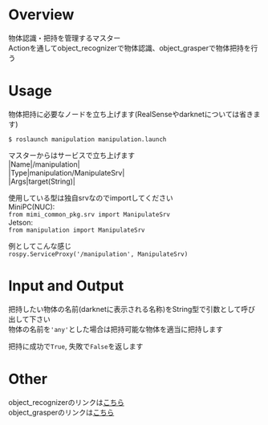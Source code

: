 # Overview  
物体認識・把持を管理するマスター  
Actionを通してobject_recognizerで物体認識、object_grasperで物体把持を行う  

# Usage  
物体把持に必要なノードを立ち上げます(RealSenseやdarknetについては省きます)  

    $ roslaunch manipulation manipulation.launch  

マスターからはサービスで立ち上げます  
  |Name|/manipulation|  
  |Type|manipulation/ManipulateSrv|  
  |Args|target(String)|  

使用している型は独自srvなのでimportしてください  
MiniPC(NUC):  
    `from mimi_common_pkg.srv import ManipulateSrv`  
Jetson:  
    `from manipulation import ManipulateSrv`  

例としてこんな感じ  
    `rospy.ServiceProxy('/manipulation', ManipulateSrv)`  

# Input and Output  
把持したい物体の名前(darknetに表示される名称)をString型で引数として呼び出して下さい  
物体の名前を`'any'`とした場合は把持可能な物体を適当に把持します  

把持に成功で`True`, 失敗で`False`を返します  

# Other  
object_recognizerのリンクは[こちら](https://github.com/HappyTatsuhito/object_recognizer)  
object_grasperのリンクは[こちら](https://github.com/HappyTatsuhito/object_grasper)
